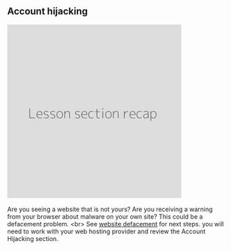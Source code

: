 
## Account hijacking

![](recap.png)

Are you seeing a website that is not yours? Are you receiving a warning from your browser about malware on your own site? This could be a defacement problem.
&lt;br&gt;
See [website defacement]() for next steps. you will need to work with your web hosting provider and review the Account Hijacking section.
